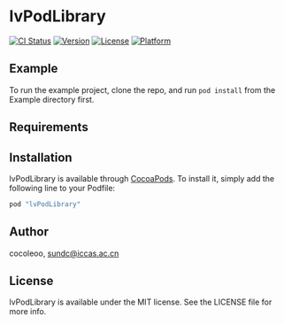 # lvPodLibrary

[![CI Status](http://img.shields.io/travis/cocoleoo/lvPodLibrary.svg?style=flat)](https://travis-ci.org/cocoleoo/lvPodLibrary)
[![Version](https://img.shields.io/cocoapods/v/lvPodLibrary.svg?style=flat)](http://cocoapods.org/pods/lvPodLibrary)
[![License](https://img.shields.io/cocoapods/l/lvPodLibrary.svg?style=flat)](http://cocoapods.org/pods/lvPodLibrary)
[![Platform](https://img.shields.io/cocoapods/p/lvPodLibrary.svg?style=flat)](http://cocoapods.org/pods/lvPodLibrary)

## Example

To run the example project, clone the repo, and run `pod install` from the Example directory first.

## Requirements

## Installation

lvPodLibrary is available through [CocoaPods](http://cocoapods.org). To install
it, simply add the following line to your Podfile:

```ruby
pod "lvPodLibrary"
```

## Author

cocoleoo, sundc@iccas.ac.cn

## License

lvPodLibrary is available under the MIT license. See the LICENSE file for more info.
